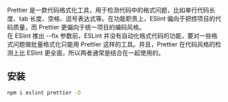 Prettier 是一款代码格式化工具，用于检测代码中的格式问题，比如单行代码长度、tab 长度、空格、逗号表达式等。在功能职责上，ESlint 偏向于把控项目的代码质量，而 Prettier 更偏向于统一项目的编码风格。  
在 ESlint 推出 --fix 参数前，ESLint 并没有自动化格式代码的功能，要对一些格式问题做批量格式化只能用 Prettier 这样的工具。并且，Prettier 在代码风格的检测上比 ESlint 更全面，所以两者通常是结合在一起使用的。

## 安装

```sh
npm i eslint prettier -D
```
